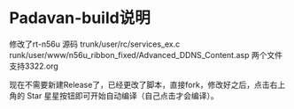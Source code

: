 # Padavan-build说明

修改了rt-n56u 源码  trunk/user/rc/services_ex.c runk/user/www/n56u_ribbon_fixed/Advanced_DDNS_Content.asp 两个文件支持3322.org

现在不需要新建Release了，已经更改了脚本，直接fork，修改好之后，点击右上角的 Star 星星按钮即可开始自动编译（自己点击才会编译）。
